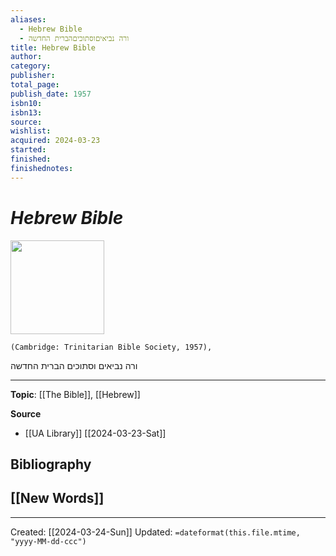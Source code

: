 ```yaml
---
aliases:
  - Hebrew Bible
  - ורה נביאיםוסתוכיםהברית החדשה
title: Hebrew Bible
author: 
category: 
publisher: 
total_page: 
publish_date: 1957
isbn10: 
isbn13: 
source: 
wishlist: 
acquired: 2024-03-23
started: 
finished: 
finishednotes:
---
```

# *Hebrew Bible*

<img src="" width=150>

`(Cambridge: Trinitarian Bible Society, 1957), `

ורה נביאים
וסתוכים
הברית החדשה


--- 
**Topic**: [[The Bible]], [[Hebrew]]

**Source**
- [[UA Library]] [[2024-03-23-Sat]]

**Bibliography**
- 
 
**[[New Words]]**
- 

---
Created: [[2024-03-24-Sun]]
Updated: `=dateformat(this.file.mtime, "yyyy-MM-dd-ccc")`